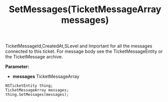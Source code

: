 ﻿---
uid: crmscript_ref_NSTicketEntity_SetMessages
title: SetMessages(TicketMessageArray messages)
intellisense: NSTicketEntity.SetMessages
keywords: NSTicketEntity, GetMessages
so.topic: reference
---

TicketMessageId,CreatedAt,SLevel and Important for all the messages connected to this ticket. For message body see the TicketMessageEntity or the TicketMessage archive.

**Parameter:** 
 - **messages** TicketMessageArray

```crmscript
NSTicketEntity thing;
TicketMessageArray messages;
thing.SetMessages(messages);
```

